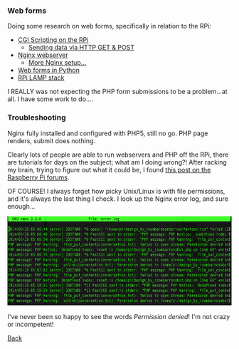 ### Web forms

Doing some research on web forms, specifically in relation to the RPi:

 - [CGI Scripting on the RPi](http://raspberrywebserver.com/cgiscripting/)
   - [Sending data via HTTP GET & POST](http://raspberrywebserver.com/cgiscripting/sending-data-to-an-HTTP-server-get-and-post-methods.html)
 - [Nginx webserver](http://elinux.org/RPi_Nginx_Webserver)
   - [More Nginx setup...](http://www.ducky-pond.com/posts/2013/Sep/setup-a-web-server-on-rpi/)
 - [Web forms in Python](http://raspberrywebserver.com/cgiscripting/web-forms-with-python.html)
 - [RPi LAMP stack](http://www.php5dp.com/get-mysql-and-php-to-work-together-in-raspberry-pi/)
 
I REALLY was not expecting the PHP form submissions to be a problem...at all. I have some work to do....

### Troubleshooting
Nginx fully installed and configured with PHP5, still no go. PHP page renders, submit does nothing.

Clearly lots of people are able to run webservers and PHP off the RPi, there are tutorials for days on the subject; what am I doing wrong?! After racking my brain, trying to figure out what it could be, I found [this post on the Raspberry Pi forums](http://www.raspberrypi.org/forums/viewtopic.php?f=36&t=76440&p=546159&hilit=webserver+php#p546159).

OF COURSE! I always forget how picky Unix/Linux is with file permissions, and it's always the last thing I check. I look up the Nginx error log, and sure enough...

<a href="img/permission_denied.png"><img src="img/permission_denied.png" height="200"></a>

I've never been so happy to see the words *Permission denied*! I'm not crazy or incompetent!

[Back](18.md)
